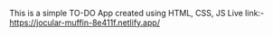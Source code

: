 This is a simple TO-DO App created using HTML, CSS, JS
Live link:- https://jocular-muffin-8e411f.netlify.app/
